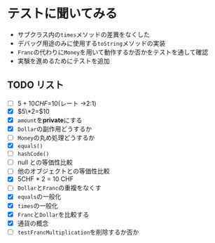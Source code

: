 # テストに聞いてみる

- サブクラス内の`times`メソッドの差異をなくした
- デバッグ用途のみに使用する`toString`メソッドの実装
- `Franc`の代わりに`Money`を用いて動作するか否かをテストを通して確認
- 実験を進めるためにテストを追加

## TODO リスト

- [ ] $5+10CHF=$10(レート →2:1)
- [x] $5\*2=$10
- [x] `amount`を**private**にする
- [x] `Dollar`の副作用どうするか
- [ ] `Money`の丸め処理どうするか
- [x] `equals()`
- [ ] `hashCode()`
- [ ] null との等価性比較
- [ ] 他のオブジェクトとの等価性比較
- [x] 5CHF \* 2 = 10 CHF
- [ ] `Dollar`と`Franc`の重複をなくす
- [x] `equals`の一般化
- [x] `times`の一般化
- [x] `Franc`と`Dollar`を比較する
- [x] 通貨の概念
- [ ] `testFrancMultiplication`を削除するか否か
